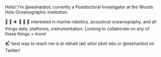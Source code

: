 Hello! I'm @eeshanbot, currently a Postdoctoral Investigator at the Woods Hole Oceanographic Institution.

:robot: :ocean: :sound: :abacus: :floppy_disk: :minidisc:
interested in marine robotics, acoustical oceanography, and all things data, platforms, instrumentation. Looking to collaborate on any of these things + more!

:mailbox_with_mail:
best way to reach me is at ebhatt (at) whoi (dot) edu or @eeshanbot on Twitter!
